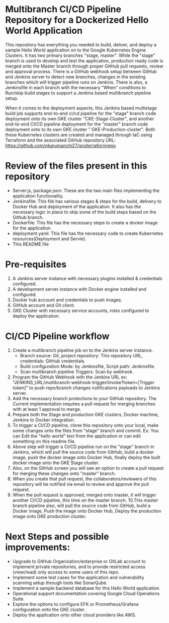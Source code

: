 # Multibranch CI/CD Pipeline Repository for a Dockerized Hello World Application
This repository has everything you needed to build, deliver, and deploy a sample Hello World application on to the Google Kubernetes Engine Clusters. It has two primary branches "stage, master". While the "stage" branch is used to develop and test the application, production ready code is merged onto the Master branch through proper GitHub pull requests, review and approval process. There is a GitHub webhook setup between GitHub and Jenkins server to detect new branches, changes in the existing branches which will trigger pipeline runs on Jenkins. There is also, a Jenkinsfile in each branch with the necessary "When" conditions to Run/skip build stages to support a Jenkins based multibranch pipeline setup.

When it comes to the deployment aspects, this Jenkins based multistage build job supports end-to-end ci/cd pipeline for the "stage" branch code deployment onto its own GKE cluster "CKE-Stage-Cluster", and another end-to-end CI/CD pipeline deployment for the "master" branch code deployment onto to its own GKE cluster " GKE-Production-cluster". Both these Kubernetes clusters are created and managed through IaC using Terraform and the associated GitHub repository URL: https://github.com/nkarumanchi27/gcpterraformrepo


# Review of the files present in this repository
 - Server.js, package.json: These are the two main files implementing the application functionality.
 - Jenkinsfile: This file has various stages & steps for the build, delivery to Docker Hub and deployment of the application. It also has the necessary logic in place to skip some of the build steps based on the Github branch.
 - Dockerfile: This file has the necessary steps to create a docker image for the application.
 - deployment.yaml: This file has the necessary code to create Kubernetes resources(Deployment and Servie).
 - This README.file


# Pre-requisites

1. A Jenkins server instance with necessary plugins installed & credentials configured.
2. A development server instance with Docker engine installed and configured.
3. Docker hub account and credentials to push images.
4. GitHub account and Git client.
5. GKE Cluster with necessary service accounts, roles configured to deploy the application. 

# CI/CD Pipeline workflow

1. Create a multibranch pipeline job on to the Jenkins server instance.
    - Branch source: Git, project repository: This repository URL, credentials: GitHub credentials.
    - Build configuration Mode: by Jenkinsfile, Script path: Jenkinsfile.
    - Scan multibranch pipeline Triggers: Scan by webhook.
2. Program the GitHub Webhook with the Jenkins URL ex: "JENKINS_URL/multibranch-webhook-trigger/invoke?token=[Trigger token]" to push repo/branch changes notifications payloads to Jenkins server.
3. Add the necessary branch protections to your GitHub repository. The Current implementation requires a pull request for merging branches with at least 1 approval to merge.
4. Prepare both the Stage and production GKE clusters, Docker machine, Jenkins to Docker integration.
5. To trigger a CI/CD pipeline, clone this repository onto your local, make some changes onto the files from "stage" branch and commit. Ex: You can Edit the "hello world" text from the application or can edit something on this readme file.
6. Above step will trigger a CI/CD pipeline run on the "stage" branch in Jenkins, which will pull the source code from GitHub, build a docker image, push the docker image onto Docker Hub, finally deploy the built docker image onto the GKE Stage cluster.
7. Also, on the GitHub screen you will see an option to create a pull request for merging these changes onto "master" branch. 
8. When you create that pull request, the collaborators/reviewers of this repository will be notified via email to review and approve the pull request.
9. When the pull request is approved, merged onto master, it will trigger another CI/CD pipeline, this time on the master branch.
10.This master branch pipeline also, will pull the source code from GitHub, build a Docker image, Push the image onto Docker Hub, Deploy the production image onto GKE production cluster. 

# Next Steps and possible improvements:
  - Upgrade to GitHub Organization/enterprise or GitLab account to implement private repositories, and to provide restricted access (view/read) only access to some users of this repo.
  - Implement some test cases for the application and vulnerability scanning setup through tools like SonarQube.
  - Implement a sample backend database for this Hello World application.
  - Operational support documentation covering Google Cloud Operations Suite.
  - Explore the options to configure EFK or Prometheus/Grafana configuration onto the GKE cluster.
  - Deploy the application onto other cloud providers like AWS.
